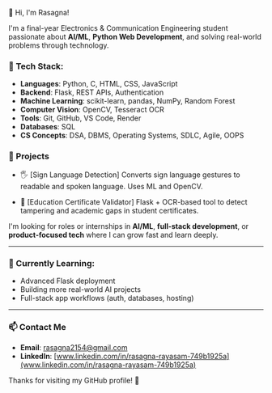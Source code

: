 👋 Hi, I'm Rasagna!

I'm a final-year Electronics & Communication Engineering student passionate about **AI/ML**, **Python Web Development**, and solving real-world problems through technology.

### 🔧 Tech Stack:
- **Languages**: Python, C, HTML, CSS, JavaScript
- **Backend**: Flask, REST APIs, Authentication
- **Machine Learning**: scikit-learn, pandas, NumPy, Random Forest
- **Computer Vision**: OpenCV, Tesseract OCR
- **Tools**: Git, GitHub, VS Code, Render
- **Databases**: SQL
- **CS Concepts**: DSA, DBMS, Operating Systems, SDLC, Agile, OOPS

### 🚀 Projects

- 🖐️ [Sign Language Detection]
  Converts sign language gestures to readable and spoken language. Uses ML and OpenCV.

- 📄 [Education Certificate Validator] 
  Flask + OCR-based tool to detect tampering and academic gaps in student certificates.

 I'm looking for roles or internships in **AI/ML**, **full-stack development**, or **product-focused tech** where I can grow fast and learn deeply.

---

### 🎯 Currently Learning:
- Advanced Flask deployment
- Building more real-world AI projects
- Full-stack app workflows (auth, databases, hosting)

---

### 📫 Contact Me
- **Email**: rasagna2154@gmail.com  
- **LinkedIn**: [www.linkedin.com/in/rasagna-rayasam-749b1925a](www.linkedin.com/in/rasagna-rayasam-749b1925a)

Thanks for visiting my GitHub profile! 🚀
